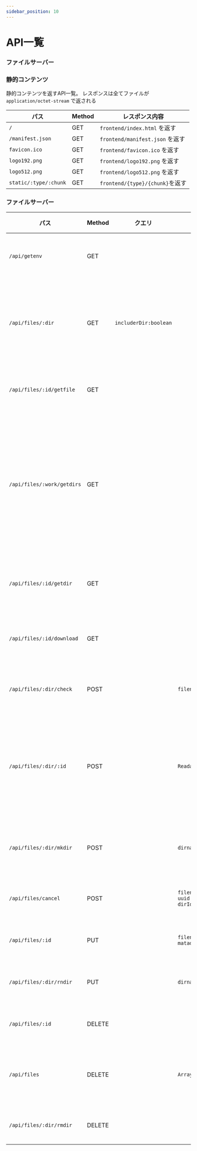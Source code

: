 ```yaml
---
sidebar_position: 10
---
```

# API一覧

### ファイルサーバー

### 静的コンテンツ
静的コンテンツを返すAPI一覧。
レスポンスは全てファイルが`application/octet-stream` で返される

| パス                  | Method | レスポンス内容                  |
|-----------------------|--------|---------------------------------|
| `/`                   | GET    | `frontend/index.html` を返す    |
| `/manifest.json`      | GET    | `frontend/manifest.json` を返す |
| `favicon.ico`         | GET    | `frontend/favicon.ico` を返す   |
| `logo192.png`         | GET    | `frontend/logo192.png` を返す   |
| `logo512.png`         | GET    | `frontend/logo512.png` を返す   |
| `static/:type/:chunk` | GET    | `frontend/{type}/{chunk}`を返す |

### ファイルサーバー

| パス                       | Method | クエリ     |body| レスポンス内容  |
|----------------------------|--------|-----------|-----------|---------|
| `/api/getenv`              | GET    |  | | fastifyに設定された環境変数の一覧を返す 。 |
| `/api/files/:dir`          | GET    | `includerDir:boolean` | |{dir}配下のファイル一覧を返す。`includeDir`が`true`の場合は{dir}配下のディレクトリも一緒に返される。 |
| `/api/files/:id/getfile`      | GET    |  | | `_id`が{id}のファイルのメタデータを単体取得できる。 |
| `/api/files/:work/getdirs` | GET    |  || 作業IDが{work}の[ルートディレクトリ](/docs/forDev/fileserver/directory#ルートディレクトリ)配下の情報を取得できる。それぞれのディレクトリのメタデータに新しく`children`というパラメータが追加されている。 |
| `/api/files/:id/getdir`    | GET    |  | | `_id`が{dir}のディレクトリのメタデータを単体取得できる。  |
| `/api/files/:id/download`  | GET    |  | | ファイルのうち、`_id`が{id}のものをダウンロードできる。 |
| `/api/files/:dir/check`     | POST   |  | `filename:string` | アップロード可能かどうか精査するための情報を返す。 |
| `/api/files/:dir/:id`      | POST   |  | `ReadableStream` |`_id`が{id}のファイルを上書きアップロードする。ただし、{id}が`"new"`だった場合は{dir}配下に新規アップロードする。|
| `/api/files/:dir/mkdir`    | POST   | | `dirname:string` | `_id`が{dir}のディレクトリの配下にディレクトリを作成する。|
| `/api/files/cancel`   | POST   |   |```filename:string``` ```uuid:string``` ```dirId:string``` | `uuid`でアップロード中のものをキャンセルする。 |
| `/api/files/:id`      | PUT    |   |`filename:string` `matadata.parent_id`| `_id`が{id}のファイルの名前を変更する。|
| `/api/files/:dir/rndir`     | PUT    |   | `dirname:string`|`_id`が{dir}のディレクトリの名前を変更する。 |
| `/api/files/:id`           | DELETE |  |  | `_id`が{id}のファイルを削除する。|
| `/api/files`               | DELETE | | `Array<string>`| bodyの配列に格納された文字列の`_id`のファイルを全て削除する。|
| `/api/files/:dir/rmdir`     | DELETE |  | | `_id`が{dir}のディレクトリを削除する。|


